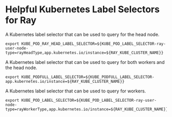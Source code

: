 # Helpful Kubernetes Label Selectors for Ray

A Kubernetes label selector that can be used to query for the head node.
```shell
export KUBE_POD_RAY_HEAD_LABEL_SELECTOR=${KUBE_POD_LABEL_SELECTOR-ray-user-node-type=rayHeadType,app.kubernetes.io/instance=${RAY_KUBE_CLUSTER_NAME}}
```

A Kubernetes label selector that can be used to query for both workers and the head node.
```shell
export KUBE_PODFULL_LABEL_SELECTOR=${KUBE_PODFULL_LABEL_SELECTOR-app.kubernetes.io/instance=${RAY_KUBE_CLUSTER_NAME}}
```

A Kubernetes label selector that can be used to query for workers.
```shell
export KUBE_POD_LABEL_SELECTOR=${KUBE_POD_LABEL_SELECTOR-ray-user-node-type=rayWorkerType,app.kubernetes.io/instance=${RAY_KUBE_CLUSTER_NAME}}
```


